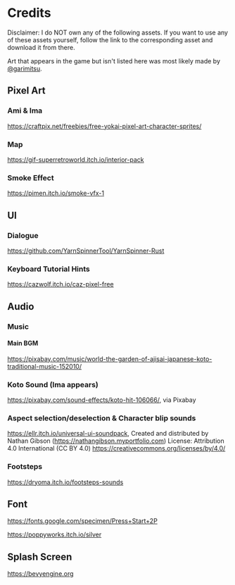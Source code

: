 # Credits

Disclaimer: I do NOT own any of the following assets. If you want to use any of these assets yourself, follow the link to the corresponding asset and download it from there.

Art that appears in the game but isn't listed here was most likely made by [@garimitsu](https://github.com/garimitsu).

## Pixel Art

### Ami & Ima

https://craftpix.net/freebies/free-yokai-pixel-art-character-sprites/

### Map

https://gif-superretroworld.itch.io/interior-pack

### Smoke Effect

https://pimen.itch.io/smoke-vfx-1

## UI

### Dialogue

https://github.com/YarnSpinnerTool/YarnSpinner-Rust

### Keyboard Tutorial Hints

https://cazwolf.itch.io/caz-pixel-free

## Audio

### Music

#### Main BGM

https://pixabay.com/music/world-the-garden-of-ajisai-japanese-koto-traditional-music-152010/

### Koto Sound (Ima appears)

https://pixabay.com/sound-effects/koto-hit-106066/, via Pixabay

### Aspect selection/deselection & Character blip sounds

https://ellr.itch.io/universal-ui-soundpack,
Created and distributed by Nathan Gibson (https://nathangibson.myportfolio.com)
License: Attribution 4.0 International (CC BY 4.0)
https://creativecommons.org/licenses/by/4.0/

### Footsteps

https://dryoma.itch.io/footsteps-sounds

## Font

https://fonts.google.com/specimen/Press+Start+2P

https://poppyworks.itch.io/silver

## Splash Screen

https://bevyengine.org
